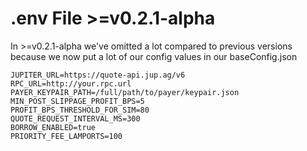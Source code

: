 # .env File >=v0.2.1-alpha

In >=v0.2.1-alpha we've omitted a lot compared to previous versions because we now put a lot of our config values in our baseConfig.json

```shellscript
JUPITER_URL=https://quote-api.jup.ag/v6
RPC_URL=http://your.rpc.url
PAYER_KEYPAIR_PATH=/full/path/to/payer/keypair.json
MIN_POST_SLIPPAGE_PROFIT_BPS=5
PROFIT_BPS_THRESHOLD_FOR_SIM=80
QUOTE_REQUEST_INTERVAL_MS=300
BORROW_ENABLED=true
PRIORITY_FEE_LAMPORTS=100
```
